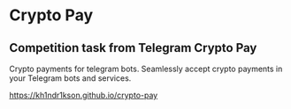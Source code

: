 # Crypto Pay

## Competition task from Telegram Crypto Pay

Crypto payments for telegram bots. Seamlessly accept crypto payments in your Telegram bots and services.

https://kh1ndr1kson.github.io/crypto-pay
